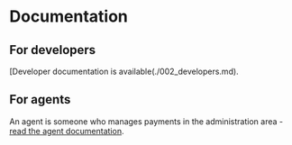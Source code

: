 # Documentation

## For developers

[Developer documentation is available(./002_developers.md).

## For agents

An agent is someone who manages payments in the administration area - [read the agent documentation](./003_agents.md).
